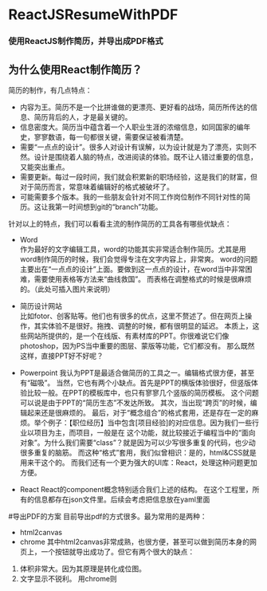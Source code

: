 # ReactJSResumeWithPDF

### 使用ReactJS制作简历，并导出成PDF格式

## 为什么使用React制作简历？
简历的制作，有几点特点：
* 内容为王。简历不是一个比拼谁做的更漂亮、更好看的战场，简历所传达的信息、简历背后的人，才是最关键的。
* 信息密度大。简历当中蕴含着一个人职业生涯的浓缩信息，如同国家的编年史，寥寥数语，每一句都很关键，需要保证被看清楚。
* 需要“一点点的设计”。很多人对设计有误解，以为设计就是为了漂亮，实则不然。设计是围绕着人脑的特点，改进阅读的体验。既不让人错过重要的信息，又能突出重点。
* 需要更新。每过一段时间，我们就会积累新的职场经验，这是我们的财富，但对于简历而言，常意味着编辑好的格式被破坏了。
* 可能需要多个版本。我的一些朋友会针对不同工作岗位制作不同针对性的简历。这让我第一时间想到git的“branch”功能。

针对以上的特点，我们可以看看主流的制作简历的工具各有哪些优缺点：

* Word  
作为最好的文字编辑工具，word的功能其实非常适合制作简历。尤其是用word制作简历的时候，我们会觉得专注在文字内容上，非常爽。
word的问题主要出在“一点点的设计”上面。要做到这一点点的设计，在word当中非常困难，需要使用表格等方法来“曲线救国”。
而表格在调整格式的时候是很麻烦的。（此处可插入图片来说明）

* 简历设计网站  
比如fotor、创客贴等。他们也有很多的优点，这里不赘述了。但在网页上操作，其实体验不是很好。拖拽、调整的时候，都有很明显的延迟。
本质上，这些网站所提供的，是一个在线版、有素材库的PPT。你很难说它们像photoshop，因为PS当中重要的图层、蒙版等功能，它们都没有。
那么既然这样，直接PPT好不好呢？

* Powerpoint
我认为PPT是最适合做简历的工具之一。编辑格式很方便，甚至有“磁吸”。
当然，它也有两个小缺点。首先是PPT的横版体验很好，但竖版体验比较一般。在PPT的模板库中，也只有寥寥几个竖版的简历模板。
这个问题可以说是由于PPT的“简历生态”不发达所致。
其次，当出现“跨页”的时候，编辑起来还是很麻烦的。
最后，对于“概念组合”的格式套用，还是存在一定的麻烦。举个例子：【职位经历】当中包含[项目经验]的对应信息。因为我们一些行业以项目为主，而项目，一般是在
这个功能，就比较接近于编程当中的“面向对象”。为什么我们需要“class”？就是因为可以少写很多重复的代码，也少动很多重复的脑筋。
而这种“格式”套用，我们似曾相识：是的，html&CSS就是用来干这个的。
而我们还有一个更为强大的UI库：React，处理这种问题更加方便。

* React
React的component概念特别适合我们上述的结构。
在这个工程里，所有的信息都存在json文件里。后续会考虑把信息放在yaml里面

#导出PDF的方案
目前导出pdf的方式很多。最为常用的是两种：
* html2canvas
* chrome
其中html2canvas非常成熟，也很方便，甚至可以做到简历本身的网页上，一个按钮就导出成功了。但它有两个很大的缺点：
1. 体积非常大。因为其原理是转化成位图。
2. 文字显示不锐利。
用chrome则
